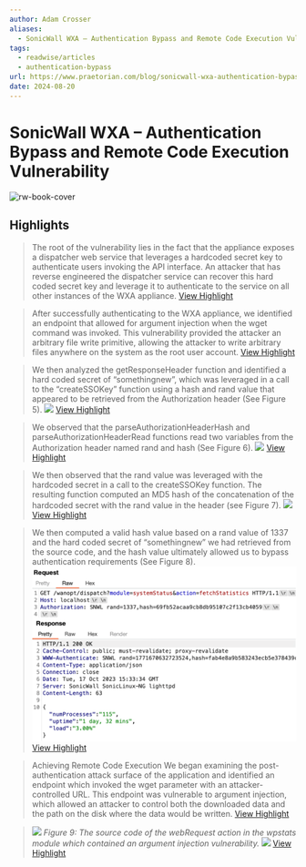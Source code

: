 ```yaml
---
author: Adam Crosser
aliases:
  - SonicWall WXA – Authentication Bypass and Remote Code Execution Vulnerability
tags:
  - readwise/articles
  - authentication-bypass
url: https://www.praetorian.com/blog/sonicwall-wxa-authentication-bypass-and-rce-vulnerability/
date: 2024-08-20
---
```

# SonicWall WXA – Authentication Bypass and Remote Code Execution Vulnerability

![rw-book-cover](https://www.praetorian.com/wp-content/uploads/2023/11/SonicWall-WXA-15.png)

## Highlights


> The root of the vulnerability lies in the fact that the appliance exposes a dispatcher web service that leverages a hardcoded secret key to authenticate users invoking the API interface. An attacker that has reverse engineered the dispatcher service can recover this hard coded secret key and leverage it to authenticate to the service on all other instances of the WXA appliance.
> [View Highlight](https://read.readwise.io/read/01hhktnbrkwbnxrv3d0jyzrcvn)



> After successfully authenticating to the WXA appliance, we identified an endpoint that allowed for argument injection when the wget command was invoked. This vulnerability provided the attacker an arbitrary file write primitive, allowing the attacker to write arbitrary files anywhere on the system as the root user account.
> [View Highlight](https://read.readwise.io/read/01hhktp677m1b80myvcr8dy6j2)



> We then analyzed the getResponseHeader function and identified a hard coded secret of “somethingnew”, which was leveraged in a call to the “createSSOKey” function using a hash and rand value that appeared to be retrieved from the Authorization header (See Figure 5).
>  ![](https://www.praetorian.com/wp-content/uploads/2023/11/SonicWall-WXA-5-300x85.png)
> [View Highlight](https://read.readwise.io/read/01hhq3jpzgtzsd8rgrne5jfw30)



> We observed that the parseAuthorizationHeaderHash and parseAuthorizationHeaderRead functions read two variables from the Authorization header named rand and hash (See Figure 6).
>  ![](https://www.praetorian.com/wp-content/uploads/2023/11/SonicWall-WXA-6-300x161.png)
> [View Highlight](https://read.readwise.io/read/01hhq3kg7e1xs8e551k770fq8y)



> We then observed that the rand value was leveraged with the hardcoded secret in a call to the createSSOKey function. The resulting function computed an MD5 hash of the concatenation of the hardcoded secret with the rand value in the header (see Figure 7).
>  ![](https://www.praetorian.com/wp-content/uploads/2023/11/SonicWall-WXA-7-300x132.png)
> [View Highlight](https://read.readwise.io/read/01hhq3mmb6g67g62dsej1dvhnz)



> We then computed a valid hash value based on a rand value of 1337 and the hard coded secret of “somethingnew” we had retrieved from the source code, and the hash value ultimately allowed us to bypass authentication requirements (See Figure 8).
>  ![](attachments/SonicWall-auth-bypass-req.png)
> [View Highlight](https://read.readwise.io/read/01hhq3njgxze1wmxtbp0rr03m0)



> Achieving Remote Code Execution
>  We began examining the post-authentication attack surface of the application and identified an endpoint which invoked the wget parameter with an attacker-controlled URL. This endpoint was vulnerable to argument injection, which allowed an attacker to control both the downloaded data and the path on the disk where the data would be written.
> [View Highlight](https://read.readwise.io/read/01hhq3pv1v4trwcx0hdz6ktxeq)



> ![](https://www.praetorian.com/wp-content/uploads/2023/11/SonicWall-WXA-9-300x256.png)
>  *Figure 9: The source code of the webRequest action in the wpstats module which contained an argument injection vulnerability.*
>  ![](https://www.praetorian.com/wp-content/uploads/2023/11/SonicWall-WXA-10-300x190.png)
> [View Highlight](https://read.readwise.io/read/01hhq3q8x27xqag0wqz0v6bgnh)

